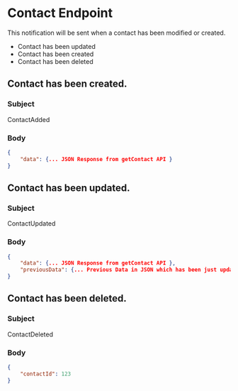 # Contact Endpoint

This notification will be sent when a contact has been modified or created. <ul><li>Contact has been updated</li><li>Contact has been created</li><li>Contact has been deleted</li></ul>

## Contact has been created.

### Subject
ContactAdded

### Body

```json
{
    "data": {... JSON Response from getContact API }
}
```

## Contact has been updated.

### Subject
ContactUpdated

### Body

```json
{
    "data": {... JSON Response from getContact API },
    "previousData": {... Previous Data in JSON which has been just updated }
}
```

## Contact has been deleted.

### Subject
ContactDeleted

### Body


```json
{
    "contactId": 123
}
```



